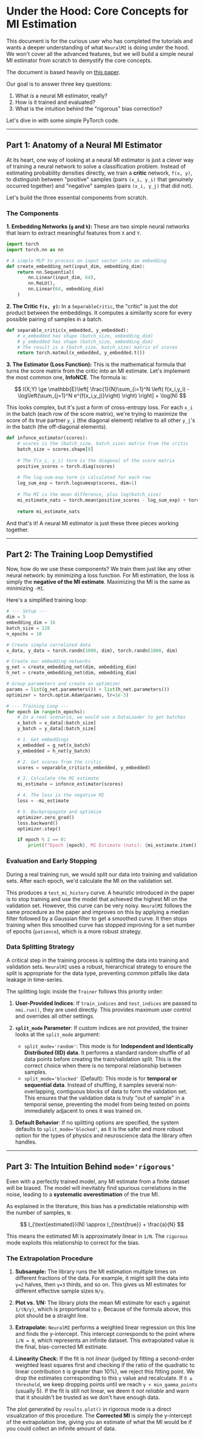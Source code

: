 # Under the Hood: Core Concepts for MI Estimation

This document is for the curious user who has completed the tutorials and wants a deeper understanding of what `NeuralMI` is doing under the hood. We won't cover all the advanced features, but we will build a simple neural MI estimator from scratch to demystify the core concepts.

The document is based heavily on [this paper](https://arxiv.org/abs/2506.00330).

Our goal is to answer three key questions:

1. What *is* a neural MI estimator, really?
2. How is it trained and evaluated?
3. What is the intuition behind the "rigorous" bias correction?

Let's dive in with some simple PyTorch code.

---

## Part 1: Anatomy of a Neural MI Estimator

At its heart, one way of looking at a neural MI estimator is just a clever way of training a neural network to solve a classification problem. Instead of estimating probability densities directly, we train a **critic** network, `f(x, y)`, to distinguish between "positive" samples (pairs `(x_i, y_i)` that genuinely occurred together) and "negative" samples (pairs `(x_i, y_j)` that did not).

Let's build the three essential components from scratch.

### The Components

**1. Embedding Networks (`g` and `h`):** These are two simple neural networks that learn to extract meaningful features from `X` and `Y`.

```python
import torch
import torch.nn as nn

# A simple MLP to process an input vector into an embedding
def create_embedding_net(input_dim, embedding_dim):
    return nn.Sequential(
        nn.Linear(input_dim, 64),
        nn.ReLU(),
        nn.Linear(64, embedding_dim)
    )
```

**2. The Critic `f(x, y)`:** In a `SeparableCritic`, the "critic" is just the dot product between the embeddings. It computes a similarity score for every possible pairing of samples in a batch.

```python
def separable_critic(x_embedded, y_embedded):
    # x_embedded has shape (batch_size, embedding_dim)
    # y_embedded has shape (batch_size, embedding_dim)
    # The result is a (batch_size, batch_size) matrix of scores
    return torch.matmul(x_embedded, y_embedded.t())
```

**3. The Estimator (Loss Function):** This is the mathematical formula that turns the score matrix from the critic into an MI estimate. Let's implement the most common one, **InfoNCE**. The formula is:

$$
I(X;Y) \ge \mathbb{E}\left[ \frac{1}{N}\sum_{i=1}^N \left( f(x_i,y_i) - \log\left(\sum_{j=1}^N e^{f(x_i,y_j)}\right) \right) \right] + \log(N)
$$

This looks complex, but it's just a form of cross-entropy loss. For each `x_i` in the batch (each row of the score matrix), we're trying to maximize the score of its true partner `y_i` (the diagonal element) relative to all other `y_j`'s in the batch (the off-diagonal elements).

```python
def infonce_estimator(scores):
    # scores is the (batch_size, batch_size) matrix from the critic
    batch_size = scores.shape[0]
    
    # The f(x_i, y_i) term is the diagonal of the score matrix
    positive_scores = torch.diag(scores)
    
    # The log-sum-exp term is calculated for each row
    log_sum_exp = torch.logsumexp(scores, dim=1)
    
    # The MI is the mean difference, plus log(batch_size)
    mi_estimate_nats = torch.mean(positive_scores - log_sum_exp) + torch.log(torch.tensor(batch_size))
    
    return mi_estimate_nats
```

And that's it! A neural MI estimator is just these three pieces working together.

---

## Part 2: The Training Loop Demystified

Now, how do we use these components? We train them just like any other neural network: by minimizing a loss function. For MI estimation, the loss is simply the **negative of the MI estimate**. Maximizing the MI is the same as minimizing `-MI`.

Here's a simplified training loop:

```python
# --- Setup ---
dim = 5
embedding_dim = 16
batch_size = 128
n_epochs = 10

# Create simple correlated data
x_data, y_data = torch.randn(1000, dim), torch.randn(1000, dim)

# Create our embedding networks
g_net = create_embedding_net(dim, embedding_dim)
h_net = create_embedding_net(dim, embedding_dim)

# Group parameters and create an optimizer
params = list(g_net.parameters()) + list(h_net.parameters())
optimizer = torch.optim.Adam(params, lr=1e-3)

# --- Training Loop ---
for epoch in range(n_epochs):
    # In a real scenario, we would use a DataLoader to get batches
    x_batch = x_data[:batch_size]
    y_batch = y_data[:batch_size]

    # 1. Get embeddings
    x_embedded = g_net(x_batch)
    y_embedded = h_net(y_batch)

    # 2. Get scores from the critic
    scores = separable_critic(x_embedded, y_embedded)

    # 3. Calculate the MI estimate
    mi_estimate = infonce_estimator(scores)

    # 4. The loss is the negative MI
    loss = -mi_estimate

    # 5. Backpropagate and optimize
    optimizer.zero_grad()
    loss.backward()
    optimizer.step()

    if epoch % 2 == 0:
        print(f"Epoch {epoch}, MI Estimate (nats): {mi_estimate.item():.3f}")
```

### Evaluation and Early Stopping

During a real training run, we would split our data into training and validation sets. After each epoch, we'd calculate the MI on the validation set.

This produces a `test_mi_history` curve. A heuristic introduced in the paper is to stop training and use the model that achieved the highest MI on the validation set. However, this curve can be very noisy. `NeuralMI` follows the same procedure as the paper and improves on this by applying a median filter followed by a Gaussian filter to get a smoothed curve. It then stops training when this smoothed curve has stopped improving for a set number of epochs (`patience`), which is a more robust strategy.

### Data Splitting Strategy

A critical step in the training process is splitting the data into training and validation sets. `NeuralMI` uses a robust, hierarchical strategy to ensure the split is appropriate for the data type, preventing common pitfalls like data leakage in time-series.

The splitting logic inside the `Trainer` follows this priority order:

1. **User-Provided Indices**: If `train_indices` and `test_indices` are passed to `nmi.run()`, they are used directly. This provides maximum user control and overrides all other settings.

2. **`split_mode` Parameter**: If custom indices are not provided, the trainer looks at the `split_mode` argument:
   * `split_mode='random'`: This mode is for **Independent and Identically Distributed (IID) data**. It performs a standard random shuffle of all data points before creating the train/validation split. This is the correct choice when there is no temporal relationship between samples.
   * `split_mode='blocked'` (Default): This mode is for **temporal or sequential data**. Instead of shuffling, it samples several non-overlapping, contiguous blocks of data to form the validation set. This ensures that the validation data is truly "out of sample" in a temporal sense, preventing the model from being tested on points immediately adjacent to ones it was trained on.

3. **Default Behavior**: If no splitting options are specified, the system defaults to `split_mode='blocked'`, as it is the safer and more robust option for the types of physics and neuroscience data the library often handles.

---

## Part 3: The Intuition Behind `mode='rigorous'`

Even with a perfectly trained model, any MI estimate from a finite dataset will be biased. The model will inevitably find spurious correlations in the noise, leading to a **systematic overestimation** of the true MI.

As explained in the literature, this bias has a predictable relationship with the number of samples, `N`:

$$
I_{\text{estimated}}(N) \approx I_{\text{true}} + \frac{a}{N}
$$

This means the estimated MI is approximately linear in `1/N`. The `rigorous` mode exploits this relationship to correct for the bias.

### The Extrapolation Procedure

1. **Subsample:** The library runs the MI estimation multiple times on different fractions of the data. For example, it might split the data into `γ=2` halves, then `γ=3` thirds, and so on. This gives us MI estimates for different effective sample sizes `N/γ`.

2. **Plot vs. 1/N:** The library plots the mean MI estimate for each `γ` against `1/(N/γ)`, which is proportional to `γ`. Because of the formula above, this plot should be a straight line.

3. **Extrapolate:** `NeuralMI` performs a weighted linear regression on this line and finds the y-intercept. This intercept corresponds to the point where `1/N = 0`, which represents an infinite dataset. This extrapolated value is the final, bias-corrected MI estimate.

4. **Linearity Check:** If the fit is not *linear* (judged by fitting a second-order weighted least squares first and checking if the ratio of the quadratic to linear contribution `δ` is greater than 10%), we reject this fitting point. We drop the estimates corresponding to this `γ` value and recalculate. If `δ ≥ threshold`, we keep dropping points until we reach `γ < min_gamma_points` (usually 5). If the fit is still not linear, we deem it *not reliable* and warn that it shouldn't be trusted as we don't have enough data.

The plot generated by `results.plot()` in rigorous mode is a direct visualization of this procedure. The **Corrected MI** is simply the y-intercept of the extrapolation line, giving you an estimate of what the MI would be if you could collect an infinite amount of data.